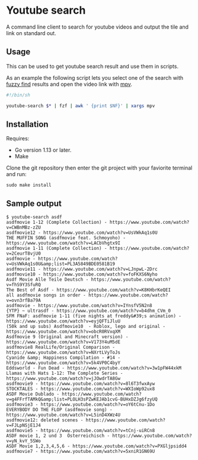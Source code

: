# Youtube search

A command line client to search for youtube videos and output the tile and link on standard out.

## Usage

This can be used to get youtube search result and use them in scripts.

As an example the following script lets you select one of the search with [fuzzy find](https://github.com/junegunn/fzf) results and open the video link with [mpv](https://mpv.io/).

```bash
#!/bin/sh

youtube-search $* | fzf | awk ' {print $NF}' | xargs mpv
```

## Installation
Requires:
 - Go version 1.13 or later.
 - Make

Clone the git repository then enter the git project with your faviorite terminal and run:
```
sudo make install
```

## Sample output
```
$ youtube-search asdf
asdfmovie 1-12 (Complete Collection) - https://www.youtube.com/watch?v=CWBnMBz-zZU
asdfmovie12 - https://www.youtube.com/watch?v=UsVWkAq1s0U
THE MUFFIN SONG (asdfmovie feat. Schmoyoho) - https://www.youtube.com/watch?v=LACbVhgtx9I
asdfmovie 1-11 (Complete Collection) - https://www.youtube.com/watch?v=2CeurT8vjU0
asdfmovie - https://www.youtube.com/watch?v=UsVWkAq1s0U&amp;list=PL3A5849BDE0581B19
asdfmovie11 - https://www.youtube.com/watch?v=LJnpwL-2Drc
asdfmovie10 - https://www.youtube.com/watch?v=foFKXS6Nyho
Asdf Movie Alle Teile Deutsch - https://www.youtube.com/watch?v=fhS9Y3SfuRQ
The Best of Asdf - https://www.youtube.com/watch?v=K8KHbrKeQEI
all asdfmovie songs in order - https://www.youtube.com/watch?v=ovn3rfBa79A
asdfmovie - https://www.youtube.com/watch?v=IYnsfV5N2n8
{YTP} ~ ultrasdf - https://www.youtube.com/watch?v=b4dhm_CVm_0
SFM FNaF: asdfmovie 1-11 (five nights at freddy&#39;s animation) - https://www.youtube.com/watch?v=eyjQFTiJluU
(50k and up subs) Asdfmovie10  - Roblox, lego and original - https://www.youtube.com/watch?v=obcR0RVxqXM
Asdfmovie 9 (Original and Minecraft version) - https://www.youtube.com/watch?v=V173Y4uM5dE
asdfmovie8 RealLife/Original Comparison - https://www.youtube.com/watch?v=NXrtLVyToJs
Cyanide &amp; Happiness Compilation - #14 - https://www.youtube.com/watch?v=5k4VP0C4byY
Eddsworld - Fun Dead - https://www.youtube.com/watch?v=3w1pFW44xkM
Llamas with Hats 1-12: The Complete Series - https://www.youtube.com/watch?v=jJOwdrTA8Gw
asdfmovie9 - https://www.youtube.com/watch?v=8l6T3fwxAyw
STOCKTALES - https://www.youtube.com/watch?v=WXIoWp92ux8
ASDF Movie Dublado - https://www.youtube.com/watch?v=g4FFrfTAMkQ&amp;list=PLOLH3sPZwKEJAb1cvG-BUHxDZJg6fzyUQ
asdfmovie3 - https://www.youtube.com/watch?v=oY6tCnu-1Do
EVERYBODY DO THE FLOP (asdfmovie song) - https://www.youtube.com/watch?v=L5inD4XWz4U
asdfmovie12: deleted scenes - https://www.youtube.com/watch?v=FJLpNSjE1J4
asdfmovie5 - https://www.youtube.com/watch?v=tCnj-uiRCn8
ASDF movie 1, 2 und 3  Österreichisch - https://www.youtube.com/watch?v=yN_kvY_5SWo
ASDF Movie 1,2,3,4,5,6 - https://www.youtube.com/watch?v=PXGljpsidd4
asdfmovie7 - https://www.youtube.com/watch?v=5xniR1GN69U
```

